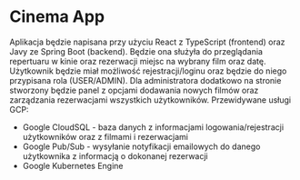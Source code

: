 # Cinema App

Aplikacja będzie napisana przy użyciu React z TypeScript (frontend) oraz Javy ze Spring Boot (backend). Będzie ona służyła do przeglądania repertuaru w kinie oraz rezerwacji miejsc na wybrany film oraz datę. Użytkownik będzie miał możliwość rejestracji/loginu oraz będzie do niego przypisana rola (USER/ADMIN). Dla administratora dodatkowo na stronie stworzony będzie panel z opcjami dodawania nowych filmów oraz zarządzania rezerwacjami wszystkich użytkowników.
Przewidywane usługi GCP:
- Google CloudSQL - baza danych z informacjami logowania/rejestracji użytkowników oraz z filmami i rezerwacjami
- Google Pub/Sub - wysyłanie notyfikacji emailowych do danego użytkownika z informacją o dokonanej rezerwacji
- Google Kubernetes Engine
